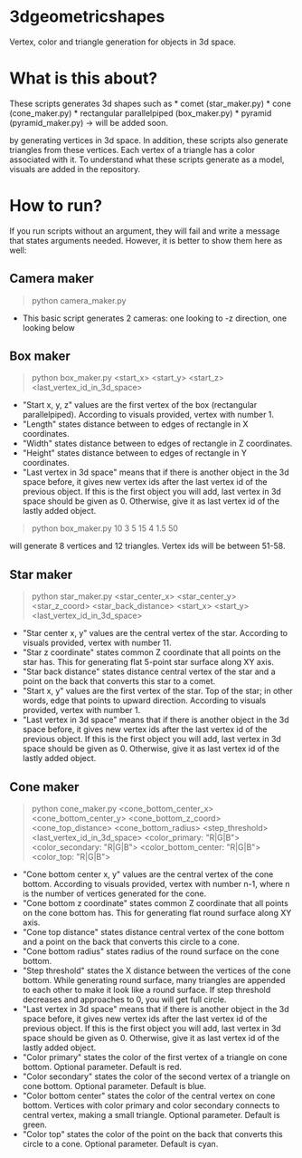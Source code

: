 # 3dgeometricshapes
Vertex, color and triangle generation for objects in 3d space.

# What is this about? #

These scripts generates 3d shapes such as
    * comet (star_maker.py)
    * cone (cone_maker.py)
    * rectangular parallelpiped (box_maker.py)
    * pyramid (pyramid_maker.py) -> will be added soon.


by generating vertices in 3d space. In addition, these scripts also generate triangles from these vertices. Each vertex of a triangle has a color associated with it. To understand what these scripts generate as a model, visuals are added in the repository.

# How to run? #

If you run scripts without an argument, they will fail and write a message that states arguments needed. However, it is better to show them here as well:

## Camera maker ##

> python camera_maker.py

* This basic script generates 2 cameras: one looking to -z direction, one looking below

## Box maker ##

> python box_maker.py <start_x>
>                    <start_y>
>                    <start_z>
>                    <length>
>                    <width>
>                    <height>
>                    <last_vertex_id_in_3d_space>

* "Start x, y, z" values are the first vertex of the box (rectangular parallelpiped). According to visuals provided, vertex with number 1.
* "Length" states distance between to edges of rectangle in X coordinates.
* "Width" states distance between to edges of rectangle in Z coordinates.
* "Height" states distance between to edges of rectangle in Y coordinates.
* "Last vertex in 3d space" means that if there is another object in the 3d space before, it gives new vertex ids after the last vertex id of the previous object. If this is the first object you will add, last vertex in 3d space should be given as 0. Otherwise, give it as last vertex id of the lastly added object.

> python box_maker.py 10 3 5 15 4 1.5 50

will generate 8 vertices and 12 triangles. Vertex ids will be between 51-58.

## Star maker ##

> python star_maker.py <star_center_x>
>                    <star_center_y>
>                    <star_z_coord>
>                    <star_back_distance>
>                    <start_x>
>                    <start_y>
>                    <last_vertex_id_in_3d_space>

* "Star center x, y" values are the central vertex of the star. According to visuals provided, vertex with number 11.
* "Star z coordinate" states common Z coordinate that all points on the star has. This for generating flat 5-point star surface along XY axis.
* "Star back distance" states distance central vertex of the star and a point on the back that converts this star to a comet.
* "Start x, y" values are the first vertex of the star. Top of the star; in other words, edge that points to upward direction. According to visuals provided, vertex with number 1.
* "Last vertex in 3d space" means that if there is another object in the 3d space before, it gives new vertex ids after the last vertex id of the previous object. If this is the first object you will add, last vertex in 3d space should be given as 0. Otherwise, give it as last vertex id of the lastly added object.


## Cone maker ##

> python cone_maker.py <cone_bottom_center_x>
>                    <cone_bottom_center_y>
>                    <cone_bottom_z_coord>
>                    <cone_top_distance>
>                    <cone_bottom_radius>
>                    <step_threshold>
>                    <last_vertex_id_in_3d_space>
>                    <color_primary: "R|G|B">
>                    <color_secondary: "R|G|B">
>                    <color_bottom_center: "R|G|B">
>                    <color_top: "R|G|B">

* "Cone bottom center x, y" values are the central vertex of the cone bottom. According to visuals provided, vertex with number n-1, where n is the number of vertices generated for the cone.
* "Cone bottom z coordinate" states common Z coordinate that all points on the cone bottom has. This for generating flat round surface along XY axis.
* "Cone top distance" states distance central vertex of the cone bottom and a point on the back that converts this circle to a cone.
* "Cone bottom radius" states radius of the round surface on the cone bottom.
* "Step threshold" states the X distance between the vertices of the cone bottom. While generating round surface, many triangles are appended to each other to make it look like a round surface. If step threshold decreases and approaches to 0, you will get full circle.
* "Last vertex in 3d space" means that if there is another object in the 3d space before, it gives new vertex ids after the last vertex id of the previous object. If this is the first object you will add, last vertex in 3d space should be given as 0. Otherwise, give it as last vertex id of the lastly added object.
* "Color primary" states the color of the first vertex of a triangle on cone bottom. Optional parameter. Default is red.
* "Color secondary" states the color of the second vertex of a triangle on cone bottom. Optional parameter. Default is blue.
* "Color bottom center" states the color of the central vertex on cone bottom. Vertices with color primary and color secondary connects to central vertex, making a small triangle. Optional parameter. Default is green.
* "Color top" states the color of the point on the back that converts this circle to a cone. Optional parameter. Default is cyan.

